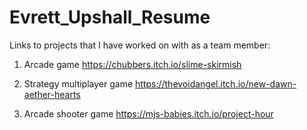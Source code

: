 # Evrett_Upshall_Resume

Links to projects that I have worked on with as a team member:

1. Arcade game
https://chubbers.itch.io/slime-skirmish

2. Strategy multiplayer game 
https://thevoidangel.itch.io/new-dawn-aether-hearts

3. Arcade shooter game
https://mjs-babies.itch.io/project-hour